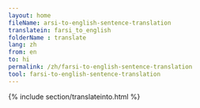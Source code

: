 ```yaml
---
layout: home
fileName: arsi-to-english-sentence-translation
translatein: farsi_to_english
folderName : translate
lang: zh
from: en
to: hi
permalink: /zh/farsi-to-english-sentence-translation
tool: farsi-to-english-sentence-translation
---
```

{% include section/translateinto.html %}